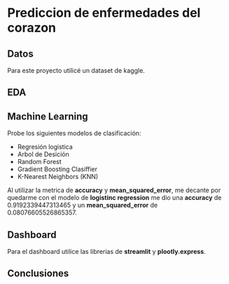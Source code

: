 # Prediccion de enfermedades del corazon

## Datos
Para este proyecto utilicé un dataset de kaggle.

## EDA

## Machine Learning
Probe los siguientes modelos de clasificación:
- Regresión logistica
- Arbol de Desición
- Random Forest
- Gradient Boosting Clasiffier
- K-Nearest Neighbors (KNN)

Al utilizar la metrica de **accuracy** y **mean_squared_error**, me decante por quedarme con el modelo de **logistinc regression** me dio una **accuracy** de 0.9192339447313465 y un **mean_squared_error** de 0.08076605526865357.


## Dashboard
Para el dashboard utilice las librerias de **streamlit** y **plootly.express**.


## Conclusiones